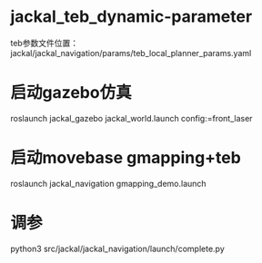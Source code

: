# jackal_teb_dynamic-parameter

teb参数文件位置：jackal/jackal_navigation/params/teb_local_planner_params.yaml

# 启动gazebo仿真

roslaunch jackal_gazebo jackal_world.launch config:=front_laser

# 启动movebase gmapping+teb 

roslaunch jackal_navigation gmapping_demo.launch 

# 调参

python3 src/jackal/jackal_navigation/launch/complete.py
